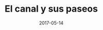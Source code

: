 ---
layout: post
categories: day-by-day
date: 2017-05-14
title: El canal y sus paseos
image: /images/blog/thumbnails/2017-05-14-el-canal-y-sus-paseos.jpg
fullimage: /images/blog/2017-05-14-el-canal-y-sus-paseos.jpg
---